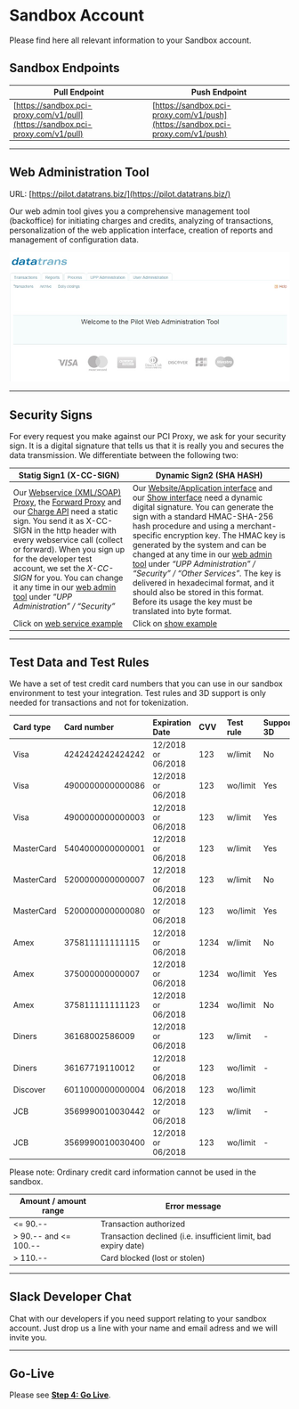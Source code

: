 # Sandbox Account

Please find here all relevant information to your Sandbox account.

## Sandbox Endpoints

| Pull Endpoint | Push Endpoint |
| --- | --- |
| [https://sandbox.pci-proxy.com/v1/pull](https://sandbox.pci-proxy.com/v1/pull) | [https://sandbox.pci-proxy.com/v1/push](https://sandbox.pci-proxy.com/v1/push) |

---

## Web Administration Tool

URL: [https://pilot.datatrans.biz/](https://pilot.datatrans.biz/)

Our web admin tool gives you a comprehensive management tool \(backoffice\) for initiating charges and credits, analyzing of transactions, personalization of the web application interface, creation of reports and management of configuration data.

![](Pilot_Datatrans.jpg)

---

## Security Signs

For every request you make against our PCI Proxy, we ask for your security sign. It is a digital signature that tells us that it is really you and secures the data transmission. We differentiate between the following two:

| Statig Sign1 \(X-CC-SIGN\) | Dynamic Sign2 \(SHA HASH\) |
| --- | --- |
| Our [Webservice \(XML/SOAP\) Proxy](https://docs.pci-proxy.com/webservice.html), the [Forward Proxy](https://docs.pci-proxy.com/forward.html) and our [Charge API](https://docs.pci-proxy.com/charge.html) need a static sign. You send it as X-CC-SIGN in the http header with every webservice call \(collect or forward\). When you sign up for the developer test account, we set the  _X-CC-SIGN_ for you. You can change it any time in our [web admin tool](http://pilot.datatrans.biz) under _“UPP Administration” / “Security”_ | Our [Website/Application interface](https://docs.pci-proxy.com/website-application.html) and our [Show interface](https://docs.pci-proxy.com/show.html) need a dynamic digital signature. You can generate the sign with a standard HMAC-SHA-256 hash procedure and using a merchant-specific encryption key. The HMAC key is generated by the system and can be changed at any time in our [web admin tool](http://pilot.datatrans.biz) under _“UPP Administration” / “Security” / “Other Services”._ The key is delivered in hexadecimal format, and it should also be stored in this format. Before its usage the key must be translated into byte format. |
| Click on [web service example](https://docs.pci-proxy.com/webservice.html) | Click on [show example](https://docs.pci-proxy.com/show.html) |

---

## Test Data and Test Rules

We have a set of test credit card numbers that you can use in our sandbox environment to test your integration. Test rules and 3D support is only needed for transactions and not for tokenization.

| Card type | Card number | Expiration Date | CVV | Test rule | Support 3D |
| :--- | :--- | :--- | :--- | :--- | :--- |
| Visa | 4242424242424242 | 12/2018 or 06/2018 | 123 | w/limit | No |
| Visa | 4900000000000086 | 12/2018 or 06/2018 | 123 | wo/limit | Yes |
| Visa | 4900000000000003 | 12/2018 or 06/2018 | 123 | w/limit | Yes |
| MasterCard | 5404000000000001 | 12/2018 or 06/2018 | 123 | w/limit | Yes |
| MasterCard | 5200000000000007 | 12/2018 or 06/2018 | 123 | w/limit | No |
| MasterCard | 5200000000000080 | 12/2018 or 06/2018 | 123 | wo/limit | Yes |
| Amex | 375811111111115 | 12/2018 or 06/2018 | 1234 | w/limit | No |
| Amex | 375000000000007 | 12/2018 or 06/2018 | 1234 | wo/limit | Yes |
| Amex | 375811111111123 | 12/2018 or 06/2018 | 1234 | wo/limit | No |
| Diners | 36168002586009 | 12/2018 or 06/2018 | 123 | w/limit | - |
| Diners | 36167719110012 | 12/2018 or 06/2018 | 123 | wo/limit | - |
| Discover | 6011000000000004 | 06/2018 | 123 | wo/limit |  |
| JCB | 3569990010030442 | 12/2018 or 06/2018 | 123 | w/limit | - |
| JCB | 3569990010030400 | 12/2018 or 06/2018 | 123 | wo/limit | - |

Please note: Ordinary credit card information cannot be used in the sandbox.

| Amount / amount range | Error message |
| --- | --- |
| &lt;= 90.-- | Transaction authorized |
| &gt; 90.-- and &lt;= 100.-- | Transaction declined \(i.e. insufficient limit, bad expiry date\) |
| &gt; 110.-- | Card blocked \(lost or stolen\) |

---

## Slack Developer Chat

Chat with our developers if you need support relating to your sandbox account. Just drop us a line with your name and email adress and we will invite you.

---

## Go-Live

Please see [**Step 4: Go Live**](/step-4-go-live.md).

